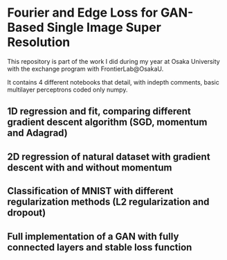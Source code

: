 # Fourier and Edge Loss for GAN-Based Single Image Super Resolution

This repository is part of the work I did during my year at Osaka University
with the exchange program with FrontierLab@OsakaU.

It contains 4 different notebooks that detail, with indepth comments, basic multilayer perceptrons coded only numpy.

## 1D regression and fit, comparing different gradient descent algorithm (SGD, momentum and Adagrad)

## 2D regression of natural dataset with gradient descent with and without momentum

## Classification of MNIST with different regularization methods (L2 regularization and dropout)

## Full implementation of a GAN with fully connected layers and stable loss function